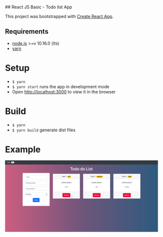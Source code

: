 ## React JS Basic - Todo list App

This project was bootstrapped with [Create React App](https://github.com/facebook/create-react-app).

## Requirements

* [node.js](https://nodejs.org) >=v 10.16.0 (lts)
* [yarn](http://yarnpkg.com)

# Setup

- `$ yarn`
- `$ yarn start` runs the app in development mode
- Open [http://localhost:3000](http://localhost:3000) to view it in the browser

# Build

- `$ yarn`
- `$ yarn build` generate dist files

# Example

![](public/todo.png)